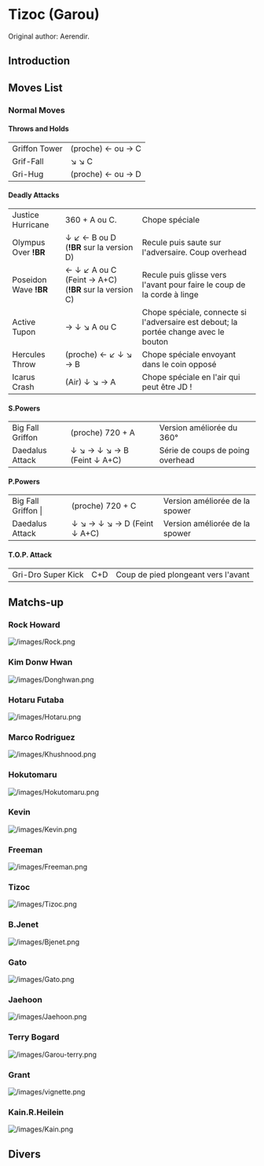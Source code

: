 # Tizoc (Garou)

Original author: Aerendir.

## Introduction

## Moves List

### Normal Moves

#### Throws and Holds

|               |                   |
|---------------|-------------------|
| Griffon Tower | (proche) ← ou → C |
| Grif-Fall     | ↘ ↘ C             |
| Gri-Hug       | (proche) ← ou → D |

#### Deadly Attacks

|                       |                                                       |                                                                                      |
|-----------------------|-------------------------------------------------------|--------------------------------------------------------------------------------------|
| Justice Hurricane     | 360 + A ou C.                                         | Chope spéciale                                                                       |
| Olympus Over **!BR**  | ↓ ↙ ← B ou D (**!BR** sur la version D)               | Recule puis saute sur l'adversaire. Coup overhead                                    |
| Poseidon Wave **!BR** | ← ↓ ↙ A ou C (Feint → A+C) (**!BR** sur la version C) | Recule puis glisse vers l'avant pour faire le coup de la corde à linge               |
| Active Tupon          | → ↓ ↘ A ou C                                          | Chope spéciale, connecte si l'adversaire est debout; la portée change avec le bouton |
| Hercules Throw        | (proche) ← ↙ ↓ ↘ → B                                  | Chope spéciale envoyant dans le coin opposé                                          |
| Icarus Crash          | (Air) ↓ ↘ → A                                         | Chope spéciale en l'air qui peut être JD !                                           |

#### S.Powers

|                  |                             |                                  |
|------------------|-----------------------------|----------------------------------|
| Big Fall Griffon | (proche) 720 + A            | Version améliorée du 360°        |
| Daedalus Attack  | ↓ ↘ → ↓ ↘ → B (Feint ↓ A+C) | Série de coups de poing overhead |

#### P.Powers

|                     |                             |                                |
|---------------------|-----------------------------|--------------------------------|
| Big Fall Griffon \| | (proche) 720 + C            | Version améliorée de la spower |
| Daedalus Attack     | ↓ ↘ → ↓ ↘ → D (Feint ↓ A+C) | Version améliorée de la spower |

#### T.O.P. Attack

|                    |     |                                     |
|--------------------|-----|-------------------------------------|
| Gri-Dro Super Kick | C+D | Coup de pied plongeant vers l'avant |

## Matchs-up

### Rock Howard

![](/images/Rock.png‎ "/images/Rock.png‎")

### Kim Donw Hwan

![](/images/Donghwan.png‎ "/images/Donghwan.png‎")

### Hotaru Futaba

![](/images/Hotaru.png‎ "/images/Hotaru.png‎")

### Marco Rodriguez

![](/images/Khushnood.png‎ "/images/Khushnood.png‎")

### Hokutomaru

![](/images/Hokutomaru.png "/images/Hokutomaru.png")

### Kevin

![](/images/Kevin.png‎ "/images/Kevin.png‎")

### Freeman

![](/images/Freeman.png‎ "/images/Freeman.png‎")

### Tizoc

![](/images/Tizoc.png‎ "/images/Tizoc.png‎")

### B.Jenet

![](/images/Bjenet.png‎ "/images/Bjenet.png‎")

### Gato

![](/images/Gato.png‎ "/images/Gato.png‎")

### Jaehoon

![](/images/Jaehoon.png‎ "/images/Jaehoon.png‎")

### Terry Bogard

![](/images/Garou-terry.png‎ "/images/Garou-terry.png‎")

### Grant

![](/images/vignette.png "/images/vignette.png")

### Kain.R.Heilein

![](/images/Kain.png‎ "/images/Kain.png‎")

## Divers
